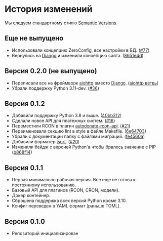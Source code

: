 # История изменений

Мы следуем стандартному стилю [Semantic Versions](https://semver.org/).

## Еще не выпущено

- Использовали концепцию ZeroConfig, все настройки в БД. ([#77](https://github.com/fire-square/autodonate/pull/77))
- Вернулись на [Django](https://pypi.org/project/Django) и изменили концепцию сайта. ([8651e4d](https://github.com/fire-square/autodonate/commit/8651e4d31b798ef44acbf1d8a9f99b4a082197f2))

## Версия 0.2.0 (не выпущено)

- Переписали все на фреймворк [aiohttp](https://pypi.org/project/aiohttp) вместо [Django](https://pypi.org/project/Django). ([aiohttp ветвь](https://github.com/fire-squad/autodonate/tree/aiohttp))
- Убрали поддержку Python 3.11-dev. ([#36](https://github.com/fire-squad/autodonate/pull/36))

## Версия 0.1.2

- Добавили поддержку Python 3.8 и выше. ([40bb312](https://github.com/fire-squad/autodonate/commit/40bb3123b1db0a7591025a34757e21724acc40fd))
- Сделали новое API для платежных систем. ([#16](https://github.com/fire-squad/autodonate/pull/16))
- Переместили RCON в плагин [autodonate-rcon-api](https://github.com/fire-squad/autodonate-rcon-api). ([#21](https://github.com/fire-squad/autodonate/pull/21))
- Переименовали секцию lint в style в файле Makefile. ([6e64703](https://github.com/fire-squad/autodonate/commit/6e647036901a1c4b3e214a45ab3ccf14731fb53d))
- Убрали с документации папку с файлами миграций. ([fe4560a](https://github.com/fire-squad/autodonate/commit/fe4560ac336f76d898e141ff66019ce189473571))
- Добавили форматер [isort](https://pypi.org/project/isort). ([#20](https://github.com/fire-squad/autodonate/pull/20))
- Изменили бейдж с версией Python'а чтобы бралось значение с PIP ([b868f14](https://github.com/fire-squad/autodonate/commit/b868f142075ab2540bdea627fb60ff37ab324338))

## Версия 0.1.1

- Первая минимально рабочая версия. Все еще не готова к постоянному использованию.
- Базовый API для плагинов (RCON, CRON, модели).
- Докер контейнер.
- Сброшена поддержка всех версий Python кроме 3.10.
- Конфиг переведен в YAML формат (раньше TOML).

## Версия 0.1.0

- Репозиторий инициализирован
